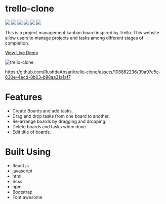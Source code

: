# trello-clone

<img src='https://img.shields.io/static/v1?label=&message=HTML&color=E34F26&style=for-the-badge&logo=HTML5&logoColor=white&logoWidth=&labelColor=&link='/> <img src='https://img.shields.io/static/v1?label=&message=SASS&color=CC6699&style=for-the-badge&logo=SASS&logoColor=white&logoWidth=&labelColor=&link=' /> <img src='https://img.shields.io/static/v1?label=&message=Javascript&color=F7DF1E&style=for-the-badge&logo=Javascript&logoColor=black&logoWidth=&labelColor=&link='/> <img src='https://img.shields.io/badge/react-61DAFB?style=for-the-badge&logo=REACT&logoColor=61DAFB&labelColor=black&color=black'/> <img src='https://img.shields.io/static/v1?label=&message=Bootstrap&color=white&style=for-the-badge&logo=BOOTSTRAP&logoColor=7952B3&logoWidth=&labelColor=&link='/> <img src='https://img.shields.io/static/v1?label=&message=fontAwesome&color=D3D3D3&style=for-the-badge&logo=fontAwesome&logoColor=528DD7&logoWidth=&labelColor=&link='/>



This is a project management kanban board inspired by Trello. This website allow users to manage projects and tasks among different stages of completion.

[View Live Demo](https://rushdaansari.github.io/trello-clone/)

![trello-clone](https://github.com/RushdaAnsari/trello-clone/assets/108862236/34753592-a9ec-4766-87ab-0ef0a3a93b99)

https://github.com/RushdaAnsari/trello-clone/assets/108862236/39a97e5c-630e-4ecd-8b03-b98aa31a1af7

# Features
- Create Boards and add tasks.
- Drag and drop tasks from one board to another.
- Re-arrange boards by dragging and dropping.
- Delete boards and tasks when done.
- Edit title of boards.

# Built Using 
- React js
- javascript
- html
- Scss
- npm
- Bootstrap 
- Font awesome





